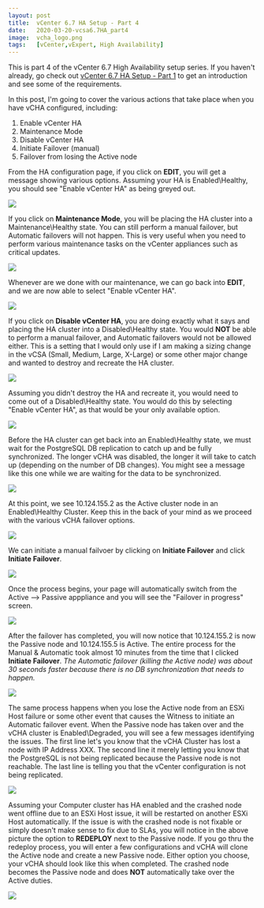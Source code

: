 ```yaml
---
layout: post
title:  vCenter 6.7 HA Setup - Part 4
date:   2020-03-20-vcsa6.7HA_part4
image:  vcha_logo.png
tags:   [vCenter,vExpert, High Availability]
---
```

This is part 4 of the vCenter 6.7 High Availability setup series. If you haven't already, go check out [vCenter 6.7 HA Setup - Part 1](../vcsa6.7HA_part1) to get an introduction and see some of the requirements.

In this post, I'm going to cover the various actions that take place when you have vCHA configured, including:
1.	Enable vCenter HA
2.	Maintenance Mode
3.	Disable vCenter HA
4.	Initiate Failover (manual)
5.	Failover from losing the Active node

From the HA configuration page, if you click on **EDIT**, you will get a message showing various options. Assuming your HA is Enabled\Healthy, you should see "Enable vCenter HA" as being greyed out.

![]({{site.baseurl}}/img/vcha_edit.png)

If you click on **Maintenance Mode**, you will be placing the HA cluster into a Maintenance\Healthy state. You can still perform a manual failover, but Automatic failovers will not happen. This is very useful when you need to perform various maintenance tasks on the vCenter appliances such as critical updates.

![]({{site.baseurl}}/img/vcha_mm.png)

Whenever are we done with our maintenance, we can go back into **EDIT**, and we are now able to select "Enable vCenter HA".

![]({{site.baseurl}}/img/vcha_editmm.png)

If you click on **Disable vCenter HA**, you are doing exactly what it says and placing the HA cluster into a Disabled\Healthy state. You would **NOT** be able to perform a manual failover, and Automatic failovers would not be allowed either. This is a setting that I would only use if I am making a sizing change in the vCSA (Small, Medium, Large, X-Large) or some other major change and wanted to destroy and recreate the HA cluster.

![]({{site.baseurl}}/img/vcha_disabled.png)

Assuming you didn't destroy the HA and recreate it, you would need to come out of a Disabled\Healthy state. You would do this by selecting "Enable vCenter HA", as that would be your only available option.

![]({{site.baseurl}}/img/vcha_editdisabled.png)

Before the HA cluster can get back into an Enabled\Healthy state, we must wait for the PostgreSQL DB replication to catch up and be fully synchronized. The longer vCHA was disabled, the longer it will take to catch up (depending on the number of DB changes). You might see a message like this one while we are waiting for the data to be synchronized.

![]({{site.baseurl}}/img/vcha_reenabled.png)

At this point, we see 10.124.155.2 as the Active cluster node in an Enabled\Healthy Cluster. Keep this in the back of your mind as we proceed with the various vCHA failover options.

![]({{site.baseurl}}/img/vcha_active2.png)

We can initiate a manual failvoer by clicking on **Initiate Failover** and click **Initiate Failover**.

![]({{site.baseurl}}/img/vcha_initiatefailover.png)

Once the process begins, your page will automatically switch from the Active --> Passive apppliance and you will see the "Failover in progress" screen.

![]({{site.baseurl}}/img/vcha_failoverinprogress.png)

After the failover has completed, you will now notice that 10.124.155.2 is now the Passive node and 10.124.155.5 is Active. The entire process for the Manual & Automatic took almost 10 minutes from the time that I clicked **Initiate Failover**. _The Automatic failover (killing the Active node) was about 30 seconds faster because there is no DB synchronization that needs to happen._

![]({{site.baseurl}}/img/vcha_postfailover.png)

The same process happens when you lose the Active node from an ESXi Host failure or some other event that causes the Witness to initiate an Automatic failover event. When the Passive node has taken over and the vCHA cluster is Enabled\Degraded, you will see a few messages identifying the issues. The first line let's you know that the vCHA Cluster has lost a node with IP Address XXX. The second line it merely letting you know that the PostgreSQL is not being replicated because the Passive node is not reachable. The last line is telling you that the vCenter configuration is not being replicated.

![]({{site.baseurl}}/img/vcha_postnodelost.png)

Assuming your Computer cluster has HA enabled and the crashed node went offline due to an ESXi Host issue, it will be restarted on another ESXi Host automatically. If the issue is with the crashed node is not fixable or simply doesn't make sense to fix due to SLAs, you will notice in the above picture the option to **REDEPLOY** next to the Passive node. If you go thru the redeploy process, you will enter a few configurations and vCHA will clone the Active node and create a new Passive node. Either option you choose, your vCHA should look like this when completed. The crashed node becomes the Passive node and does **NOT** automatically take over the Active duties.

![]({{site.baseurl}}/img/vcha_postnodeonlineagain.png)